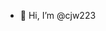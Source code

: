 - 👋 Hi, I’m @cjw223
<!---
cjw223/cjw223 is a ✨ special ✨ repository because its `README.md` (this file) appears on your GitHub profile.
You can click the Preview link to take a look at your changes.
--->
